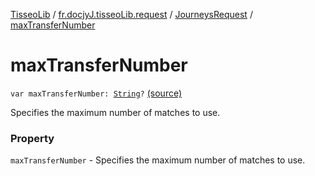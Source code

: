 [TisseoLib](../../index.md) / [fr.docjyJ.tisseoLib.request](../index.md) / [JourneysRequest](index.md) / [maxTransferNumber](./max-transfer-number.md)

# maxTransferNumber

`var maxTransferNumber: `[`String`](https://kotlinlang.org/api/latest/jvm/stdlib/kotlin/-string/index.html)`?` [(source)](https://github.com/docjyj/tisseoLib/tree/master/src/main/kotlin/fr/docjyJ/tisseoLib/request/JourneysRequest.kt#L50)

Specifies the maximum number of matches to use.

### Property

`maxTransferNumber` - Specifies the maximum number of matches to use.